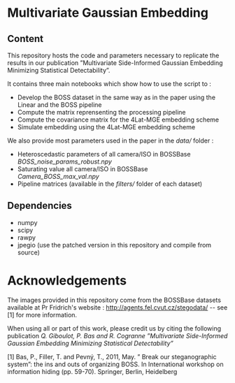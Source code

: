 # Multivariate Gaussian Embedding


## Content

This repository hosts the code and parameters necessary to replicate the results in our publication  ”Multivariate Side-Informed Gaussian Embedding Minimizing Statistical Detectability”.

It contains three main notebooks which show how to use the script to :

- Develop the BOSS dataset in the same way as in the paper using the Linear and the BOSS pipeline
- Compute the matrix reprensenting the processing pipeline
- Compute the covariance matrix for the 4Lat-MGE embedding scheme
- Simulate embedding using the 4Lat-MGE embedding scheme

We also provide most parameters used in the paper in the *data/* folder :

- Heteroscedastic parameters of all camera/ISO in BOSSBase *BOSS_noise_params_robust.npy*
- Saturating value all camera/ISO in BOSSBase *Camera_BOSS_max_val.npy*
- Pipeline matrices (available in the *filters/* folder of each dataset)

## Dependencies
- numpy
- scipy
- rawpy
- jpegio (use the patched version in this repository and compile from source)


# Acknowledgements

The images provided in this repository come from the BOSSBase datasets available at Pr Fridrich's website : http://agents.fel.cvut.cz/stegodata/ -- see [1] for more information.

When using all or part of this work, please credit us by citing  the following publication  *Q. Giboulot, P. Bas and R. Cogranne ”Multivariate Side-Informed Gaussian Embedding Minimizing Statistical Detectability”*

[1] Bas, P., Filler, T. and Pevný, T., 2011, May. ” Break our steganographic system”: the ins and outs of organizing BOSS. In International workshop on information hiding (pp. 59-70). Springer, Berlin, Heidelberg


